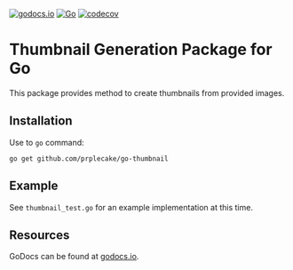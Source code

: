 [![godocs.io](http://godocs.io/github.com/prplecake/go-thumbnail?status.svg)](http://godocs.io/github.com/prplecake/go-thumbnail)
[![Go](https://github.com/prplecake/go-thumbnail/actions/workflows/go.yml/badge.svg)](https://github.com/prplecake/go-thumbnail/actions/workflows/go.yml)
[![codecov](https://codecov.io/gh/prplecake/go-thumbnail/branch/master/graph/badge.svg?token=YLERGYR7LC)](https://codecov.io/gh/prplecake/go-thumbnail)

# Thumbnail Generation Package for Go

This package provides method to create thumbnails from provided images.

## Installation

Use to `go` command:

```shell
go get github.com/prplecake/go-thumbnail
```

## Example

See `thumbnail_test.go` for an example implementation at this time.

## Resources

GoDocs can be found at [godocs.io][godocs].

[godocs]:https://godocs.io/github.com/prplecake/go-thumbnail
